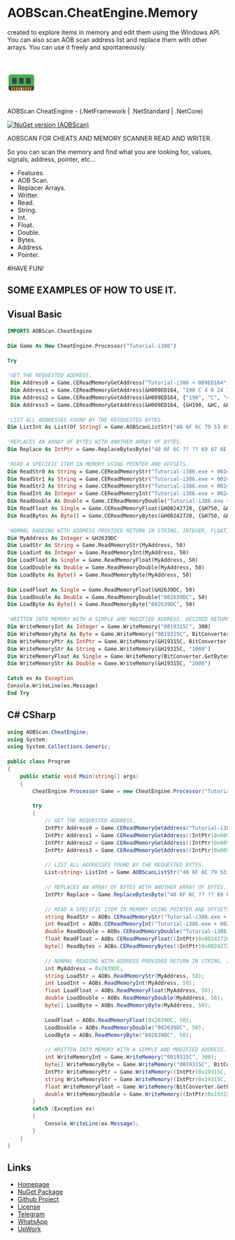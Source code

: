 # AOBScan.CheatEngine.Memory
created to explore items in memory and edit them using the Windows API. You can also scan AOB scan address list and replace them with other arrays. You can use it freely and spontaneously.

# ![Logo](https://raw.githubusercontent.com/Romulo-Meirelles/AOBScan.CheatEngine.Memory/main/Pictures/Memory.png) 
   AOBScan CheatEngine - (.NetFramework | .NetStandard | .NetCore)

[![NuGet version (AOBScan)](https://img.shields.io/nuget/v/AOBScan.CheatEngine.Memory.svg?style=flat-square)](https://www.nuget.org/packages/AOBScan.CheatEngine.Memory/)

AOBSCAN FOR CHEATS AND MEMORY SCANNER READ AND WRITER.

So you can scan the memory and find what you are looking for, values, signals, address, pointer, etc...

- Features.
- AOB Scan.
- Replacer Arrays.
- Writter.
- Read.
- String.
- Int.
- Float.
- Double.
- Bytes.
- Address.
- Pointer.

#HAVE FUN!

##  SOME EXAMPLES OF HOW TO USE IT.

## Visual Basic

```vb
IMPORTS AOBScan.CheatEngine

Dim Game As New CheatEngine.Processor("Tutorial-i386")

Try

'GET THE REQUESTED ADDRESS.
 Dim Address0 = Game.CEReadMemoryGetAddress("Tutorial-i386 + 009ED164", "190 C 4 0 24 7C 67C 234")
 Dim Address1 = Game.CEReadMemoryGetAddress(&H009ED164, "190 C 4 0 24 7C 67C 234")
 Dim Address2 = Game.CEReadMemoryGetAddress(&H009ED164, {"190", "C", "4", "0", "24", "7C", "67C", "234"})
 Dim Address3 = Game.CEReadMemoryGetAddress(&H009ED164, {&H190, &HC, &H4, &H0, &H24, &H7C, &H67C, &H234})

'LIST ALL ADDRESSES FOUND BY THE RESQUESTED BYTES.
Dim ListInt As List(Of String) = Game.AOBScanListStr("48 6F 6C 79 53 69 67 6E 61 6C 20 47")

'REPLACES AN ARRAY OF BYTES WITH ANOTHER ARRAY OF BYTES.
Dim Replace As IntPtr = Game.ReplaceBytesByte("48 6F 6C ?? ?? 69 67 6E 61 6C", "FF FF 6C 79 53 69 67 6E 61 6C")

'READ A SPECIFIC ITEM IN MEMORY USING POINTER AND OFFSETS.
Dim ReadStr0 As String = Game.CEReadMemoryStr("Tutorial-i386.exe + 00242720", "750 C 14 14 274 34 76C", 100)
Dim ReadStr1 As String = Game.CEReadMemoryStr("Tutorial-i386.exe + 00242720", "750, C, 14, 14, 274, 34, 76C", 100)
Dim ReadStr2 As String = Game.CEReadMemoryStr("Tutorial-i386.exe + 00242720", "750-C-14-14-274-34-76C", 100)
Dim ReadInt As Integer = Game.CEReadMemoryInt("Tutorial-i386.exe + 00242720", {&H750, &HC, &H14, &H14, &H274, &H34, &H76C}, 100)
Dim ReadDouble As Double = Game.CEReadMemoryDouble("Tutorial-i386.exe + 00242720", {&H750, &HC, &H14, &H14, &H274, &H34, &H76C}, 100)
Dim ReadFloat As Single = Game.CEReadMemoryFloat(&H00242720, {&H750, &HC, &H14, &H14, &H274, &H34, &H76C}, 100)
Dim ReadBytes As Byte() = Game.CEReadMemoryBytes(&H00242720, {&H750, &HC, &H14, &H14, &H274, &H34, &H76C}, 100)

'NORMAL RADDING WITH ADDRESS PROVIDED RETURN IN STRING, INTEGER, FLOAT, DOUBLE AND BYTE.
Dim MyAddress As Integer = &H2639DC
Dim LoadStr As String = Game.ReadMemoryStr(MyAddress, 50)
Dim Loadint As Integer = Game.ReadMemoryInt(MyAddress, 50)
Dim LoadFloat As Single = Game.ReadMemoryFloat(MyAddress, 50)
Dim LoadDouble As Double = Game.ReadMemoryDouble(MyAddress, 50)
Dim LoadByte As Byte() = Game.ReadMemoryByte(MyAddress, 50)

Dim LoadFloat As Single = Game.ReadMemoryFloat(&H2639DC, 50)
Dim LoadDouble As Double = Game.ReadMemoryDouble("002639DC", 50)
Dim LoadByte As Byte() = Game.ReadMemoryByte("002639DC", 50)

'WRITTEN INTO MEMORY WITH A SIMPLE AMD MODIFIED ADDRESS. DESIRED RETURN.
Dim WriteMemoryInt As Integer = Game.WriteMemory("0019315C", 300)
Dim WriteMemoryByte As Byte = Game.WriteMemory("0019315C", BitConverter.GetBytes(400))
Dim WriteMemoryPtr As IntPtr = Game.WriteMemory(&H19315C, BitConverter.GetBytes(500))
Dim WriteMemoryStr As String = Game.WriteMemory(&H19315C, "1000")
Dim WriteMemoryFloat As Single = Game.WriteMemory(BitConverter.GetBytes(&H19315C), BitConverter.GetBytes("Life"))
Dim WriteMemoryStr As Double = Game.WriteMemory(&H19315C, "2000")

Catch ex As Exception
Console.WriteLine(ex.Message)
End Try
```

## C# CSharp

```csharp
using AOBScan.CheatEngine;
using System;
using System.Collections.Generic;

public class Program
{
    public static void Main(string[] args)
    {
        CheatEngine.Processor Game = new CheatEngine.Processor("Tutorial-i386");

        try
        {
            // GET THE REQUESTED ADDRESS.
            IntPtr Address0 = Game.CEReadMemoryGetAddress("Tutorial-i386 + 009ED164", "190 C 4 0 24 7C 67C 234");
            IntPtr Address1 = Game.CEReadMemoryGetAddress((IntPtr)0x009ED164, "190 C 4 0 24 7C 67C 234");
            IntPtr Address2 = Game.CEReadMemoryGetAddress((IntPtr)0x009ED164, new string[] { "190", "C", "4", "0", "24", "7C", "67C", "234" });
            IntPtr Address3 = Game.CEReadMemoryGetAddress((IntPtr)0x009ED164, new int[] { 0x190, 0xC, 0x4, 0x0, 0x24, 0x7C, 0x67C, 0x234 });

            // LIST ALL ADDRESSES FOUND BY THE REQUESTED BYTES.
            List<string> ListInt = Game.AOBScanListStr("48 6F 6C 79 53 69 67 6E 61 6C 20 47");

            // REPLACES AN ARRAY OF BYTES WITH ANOTHER ARRAY OF BYTES.
            IntPtr Replace = Game.ReplaceBytesByte("48 6F 6C ?? ?? 69 67 6E 61 6C", "FF FF 6C 79 53 69 67 6E 61 6C");

            // READ A SPECIFIC ITEM IN MEMORY USING POINTER AND OFFSETS.
            string ReadStr = AOBs.CEReadMemoryStr("Tutorial-i386.exe + 00242720", "750-C-14-14-274-34-76C", 100);
            int ReadInt = AOBs.CEReadMemoryInt("Tutorial-i386.exe + 00242720", new int[] { 0x750, 0xC, 0x14, 0x14, 0x274, 0x34, 0x76C }, 100);
            double ReadDouble = AOBs.CEReadMemoryDouble("Tutorial-i386.exe + 00242720", new int[] { 0x750, 0xC, 0x14, 0x14, 0x274, 0x34, 0x76C }, 100);
            float ReadFloat = AOBs.CEReadMemoryFloat((IntPtr)0x00242720, new int[] { 0x750, 0xC, 0x14, 0x14, 0x274, 0x34, 0x76C }, 100);
            byte[] ReadBytes = AOBs.CEReadMemoryBytes((IntPtr)0x00242720, new int[] { 0x750, 0xC, 0x14, 0x14, 0x274, 0x34, 0x76C }, 100);

            // NORMAL READING WITH ADDRESS PROVIDED RETURN IN STRING, INTEGER, FLOAT, DOUBLE AND BYTE.
            int MyAddress = 0x2639DC;
            string LoadStr = AOBs.ReadMemoryStr(MyAddress, 50);
            int LoadInt = AOBs.ReadMemoryInt(MyAddress, 50);
            float LoadFloat = AOBs.ReadMemoryFloat(MyAddress, 50);
            double LoadDouble = AOBs.ReadMemoryDouble(MyAddress, 50);
            byte[] LoadByte = AOBs.ReadMemoryByte(MyAddress, 50);

            LoadFloat = AOBs.ReadMemoryFloat(0x2639DC, 50);
            LoadDouble = AOBs.ReadMemoryDouble("002639DC", 50);
            LoadByte = AOBs.ReadMemoryByte("002639DC", 50);

            // WRITTEN INTO MEMORY WITH A SIMPLE AND MODIFIED ADDRESS. DESIRED RETURN.
            int WriteMemoryInt = Game.WriteMemory("0019315C", 300);
            byte[] WriteMemoryByte = Game.WriteMemory("0019315C", BitConverter.GetBytes(400));
            IntPtr WriteMemoryPtr = Game.WriteMemory((IntPtr)0x19315C, BitConverter.GetBytes(500));
            string WriteMemoryStr = Game.WriteMemory((IntPtr)0x19315C, "1000");
            float WriteMemoryFloat = Game.WriteMemory(BitConverter.GetBytes((int)0x19315C), BitConverter.GetBytes(1000f));
            double WriteMemoryDouble = Game.WriteMemory((IntPtr)0x19315C, "2000");   
        }
        catch (Exception ex)
        {
            Console.WriteLine(ex.Message);
        }
    }
}

```


## Links

- [Homepage](https://github.com/Romulo-Meirelles)
- [NuGet Package](https://www.nuget.org/packages/AOBScan.CheatEngine.Memory)
- [Github Project](https://github.com/Romulo-Meirelles/AOBScan.CheatEngine.Memory)
- [License](https://github.com/Romulo-Meirelles/AOBScan.CheatEngine.Memory/blob/main/LICENSE)
- [Telegram](https://t.me/RMS_40)
- [WhatsApp](https://wa.me/message/KWIS3BYO6K24N1)
- [UpWork](https://www.upwork.com/freelancers/~01fcbc5039ac5766b4)
